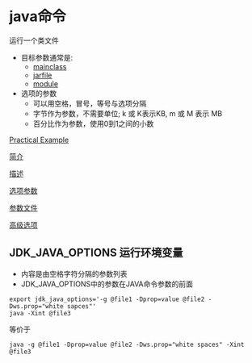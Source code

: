 # java命令

运行一个类文件

- 目标参数通常是:
  - [mainclass](Java_MainClass.md)
  - [jarfile](Java_Jar_File.md)
  - [module](Java_Module.md)
- 选项的参数
  - 可以用空格，冒号，等号与选项分隔
  - 字节作为参数，不需要单位; k 或 K表示KB, m 或 M 表示 MB
  - 百分比作为参数，使用0到1之间的小数

[Practical Example](Java_Example_Of_Java_Command.md)

[简介](Java_Command_Java_Synopsis.md)

[描述](Java_Command_Java_Description.md)

[选项参数](Java_Command_Java_Options.md)

[参数文件](Java_Command_Java_Argument_File.md)

[高级选项](Java_Command_Java_Advanced_Options.md)

## JDK_JAVA_OPTIONS 运行环境变量

- 内容是由空格字符分隔的参数列表
- JDK_JAVA_OPTIONS中的参数在JAVA命令参数的前面

```shell
export jdk_java_options='-g @file1 -Dprop=value @file2 -Dws.prop="white sapces"'
java -Xint @file3
```

等价于

```shell
java -g @file1 -Dprop=value @file2 -Dws.prop="white spaces" -Xint @file3
```